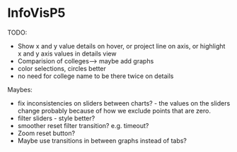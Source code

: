 # InfoVisP5				
TODO:
* Show x and y value details on hover, or project line on axis, or highlight x and y axis values in details view
* Comparision of colleges--> maybe add graphs
* color selections, circles better
* no need for college name to be there twice on details

Maybes:
* fix inconsistencies on sliders between charts? - the values on the sliders change probably because of how we exclude points that are zero.
* filter sliders - style better?
* smoother reset filter transition? e.g. timeout?
* Zoom reset button?
* Maybe use transitions in between graphs instead of tabs?
